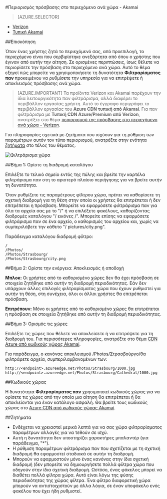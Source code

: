 <properties
    pageTitle="Περιορισμός πρόσβασης στο περιεχόμενο Azure CDN ανά χώρα | Microsoft Azure"
    description="Μάθετε πώς μπορείτε να περιορίσετε την πρόσβαση στο περιεχόμενο Azure CDN χρησιμοποιώντας τη δυνατότητα φιλτραρίσματος παν."
    services="cdn"
    documentationCenter=""
    authors="camsoper, rli"
    manager="akucer"
    editor=""/>

<tags
    ms.service="cdn"
    ms.workload="tbd"
    ms.tgt_pltfrm="na"
    ms.devlang="na"
    ms.topic="article"
    ms.date="10/14/2016"
    ms.author="Lichard"/>

#<a name="restrict-access-to-your-content-by-country---akamai"></a>Περιορισμός πρόσβασης στο περιεχόμενο ανά χώρα - Akamai

> [AZURE.SELECTOR]
- [Verizon](cdn-restrict-access-by-country.md)
- [Τυπική Akamai](cdn-restrict-access-by-country-akamai.md)

##<a name="overview"></a>Επισκόπηση

Όταν ένας χρήστης ζητά το περιεχόμενό σας, από προεπιλογή, το περιεχόμενο είναι που σερβιρίστηκε ανεξάρτητα από όπου ο χρήστης που έγιναν από αυτήν την αίτηση. Σε ορισμένες περιπτώσεις, ίσως θέλετε να περιορίσετε την πρόσβαση στο περιεχόμενο ανά χώρα. Αυτό το θέμα εξηγεί πώς μπορείτε να χρησιμοποιήσετε τη δυνατότητα **Φιλτραρίσματος παν** προκειμένου να ρυθμίσετε την υπηρεσία για να επιτρέψετε ή αποκλεισμός πρόσβασης ανά χώρα.

> [AZURE.IMPORTANT] Τα προϊόντα Verizon και Akamai παρέχουν την ίδια λειτουργικότητα παν φιλτράρισμα, αλλά διαφέρει το περιβάλλον εργασίας χρήστη. Αυτό το έγγραφο περιγράφει το περιβάλλον εργασίας του **Azure CDN τυπική από Akamai**. Για παν φιλτράρισμα με **Τυπική CDN Azure/Premium από Verizon**, ανατρέξτε στο θέμα [περιορισμού της πρόσβασης στο περιεχόμενο ανά χώρα - Verizon](cdn-restrict-access-by-country.md).

Για πληροφορίες σχετικά με ζητήματα που ισχύουν για τη ρύθμιση των παραμέτρων αυτόν τον τύπο περιορισμού, ανατρέξτε στην ενότητα [ζητήματα](cdn-restrict-access-by-country.md#considerations) στο τέλος του θέματος.  

![Φιλτράρισμα χώρα](./media/cdn-filtering/cdn-country-filtering-akamai.png)

##<a name="step-1-define-the-directory-path"></a>Βήμα 1: Ορίστε τη διαδρομή καταλόγου

Επιλέξτε το τελικό σημείο εντός της πύλης και βρείτε την καρτέλα φιλτράρισμα παν στη το αριστερό πλαίσιο περιήγησης για να βρείτε αυτήν τη δυνατότητα.

Όταν ρυθμίζετε τις παραμέτρους φίλτρου χώρα, πρέπει να καθορίσετε τη σχετική διαδρομή για τη θέση στην οποία οι χρήστες θα επιτρέπεται ή δεν επιτρέπεται η πρόσβαση. Μπορείτε να εφαρμόσετε φιλτράρισμα παν για όλα τα αρχεία σας με το "/" ή να επιλέξετε φακέλους, καθορίζοντας διαδρομές καταλόγου "/ εικόνες /". Μπορείτε επίσης να εφαρμόσετε φιλτράρισμα παν σε ένα αρχείο, ο καθορισμός του αρχείου και, χωρίς να συμπεριλάβετε την κάθετο "/ pictures/city.png".

Παράδειγμα καταλόγου διαδρομή φίλτρο:

    /                                 
    /Photos/
    /Photos/Strasbourg/
    /Photos/Strasbourg/city.png

##<a name="step-2-define-the-action-block-or-allow"></a>Βήμα 2: Ορίστε την ενέργεια: Αποκλεισμός ή αποδοχή

**Μπλοκ:** Οι χρήστες από το καθορισμένο χώρες δεν θα έχει πρόσβαση σε στοιχεία ζητήθηκε από αυτήν τη διαδρομή περιοδικότητας. Εάν δεν υπάρχουν άλλες επιλογές φιλτραρίσματος χώρα που έχουν ρυθμιστεί για αυτήν τη θέση, στη συνέχεια, όλοι οι άλλοι χρήστες θα επιτρέπεται πρόσβαση.

**Επιτρέπουν:** Μόνο οι χρήστες από το καθορισμένο χώρες θα επιτρέπεται η πρόσβαση σε στοιχεία ζητήθηκε από αυτήν τη διαδρομή περιοδικότητας.

##<a name="step-3-define-the-countries"></a>Βήμα 3: Ορισμός τις χώρες

Επιλέξτε τις χώρες που θέλετε να αποκλείσετε ή να επιτρέψετε για τη διαδρομή του. Για περισσότερες πληροφορίες, ανατρέξτε στο θέμα [CDN Azure από κωδικούς χώρας Akamai](https://msdn.microsoft.com/library/mt761717.aspx).

Για παράδειγμα, ο κανόνας αποκλεισμού /Photos/Στρασβούργο/θα φιλτράρετε αρχεία, συμπεριλαμβανομένων των:

    http://<endpoint>.azureedge.net/Photos/Strasbourg/1000.jpg
    http://<endpoint>.azureedge.net/Photos/Strasbourg/Cathedral/1000.jpg


##<a name="country-codes"></a>Κωδικούς χώρας

Η δυνατότητα **Φιλτραρίσματος παν** χρησιμοποιεί κωδικούς χώρας για να ορίσετε τις χώρες από την οποία μια αίτηση θα επιτρέπεται ή θα αποκλείονται για έναν κατάλογο ασφαλή. Θα βρείτε τους κωδικούς χώρας στο [Azure CDN από κωδικούς χώρας Akamai](https://msdn.microsoft.com/library/mt761717.aspx). 

##<a id="considerations"></a>Ζητήματα

- Ενδέχεται να χρειαστεί μερικά λεπτά για να σας χώρα φιλτραρίσματος παραμέτρων αλλαγές για να τεθούν σε ισχύ.
- Αυτή η δυνατότητα δεν υποστηρίζει χαρακτήρες μπαλαντέρ (για παράδειγμα, "*").
- Η ρύθμιση παραμέτρων φιλτράρισμα παν που σχετίζεται με τη σχετική διαδρομή θα εφαρμοστεί σταδιακά σε αυτήν τη διαδρομή.
- Μπορούν να εφαρμοστούν μόνο ένας κανόνας στην ίδια σχετική διαδρομή (δεν μπορείτε να δημιουργήσετε πολλά φίλτρα χώρα που οδηγούν στην ίδια σχετική διαδρομή. Ωστόσο, ένας φάκελος μπορεί να διαθέτει πολλά φίλτρα χώρα. Αυτό είναι λόγω της φύσης περιοδικότητας της χώρας φίλτρα. Ένα φίλτρο διαφορετική χώρα μπορούν να αντιστοιχιστούν με άλλα λόγια, σε έναν υποφάκελο ενός φακέλου που έχει ήδη ρυθμιστεί.

